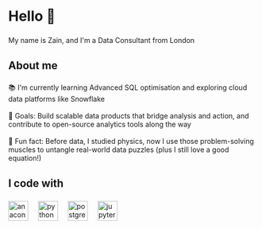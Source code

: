 <h1 align="left">Hello 👋</h1>

###

<p align="left">My name is Zain, and I'm a Data Consultant from London</p>

###

<h2 align="left">About me</h2>

###

<p align="left">📚 I'm currently learning Advanced SQL optimisation and exploring cloud data platforms like Snowflake<br><br>🎯 Goals: Build scalable data products that bridge analysis and action, and contribute to open-source analytics tools along the way<br><br>🎲 Fun fact: Before data, I studied physics, now I use those problem-solving muscles to untangle real-world data puzzles (plus I still love a good equation!)</p>

###

<h2 align="left">I code with</h2>

###

<div align="left">
  <img src="https://cdn.jsdelivr.net/gh/devicons/devicon/icons/anaconda/anaconda-original.svg" height="40" alt="anaconda logo"  />
  <img width="12" />
  <img src="https://cdn.jsdelivr.net/gh/devicons/devicon/icons/python/python-original.svg" height="40" alt="python logo"  />
  <img width="12" />
  <img src="https://cdn.jsdelivr.net/gh/devicons/devicon/icons/postgresql/postgresql-original.svg" height="40" alt="postgresql logo"  />
  <img width="12" />
  <img src="https://cdn.jsdelivr.net/gh/devicons/devicon/icons/jupyter/jupyter-original.svg" height="40" alt="jupyter logo"  />
</div>

###
